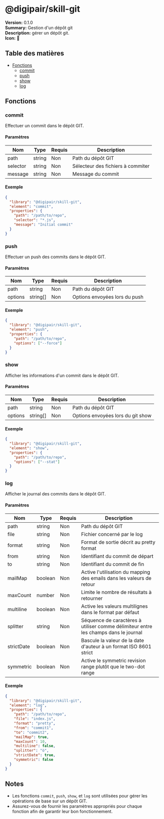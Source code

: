 # @digipair/skill-git

**Version:** 0.1.0  
**Summary:** Gestion d'un dépôt git  
**Description:** gérer un dépôt git.  
**Icon:** 💾

## Table des matières

- [Fonctions](#fonctions)
  - [commit](#commit)
  - [push](#push)
  - [show](#show)
  - [log](#log)

## Fonctions

### commit

Effectuer un commit dans le dépôt GIT.

#### Paramètres

| Nom      | Type   | Requis | Description                       |
| -------- | ------ | ------ | --------------------------------- |
| path     | string | Non    | Path du dépôt GIT                 |
| selector | string | Non    | Sélecteur des fichiers à commiter |
| message  | string | Non    | Message du commit                 |

#### Exemple

```json
{
  "library": "@digipair/skill-git",
  "element": "commit",
  "properties": {
    "path": "/path/to/repo",
    "selector": "*.js",
    "message": "Initial commit"
  }
}
```

### push

Effectuer un push des commits dans le dépôt GIT.

#### Paramètres

| Nom     | Type     | Requis | Description                   |
| ------- | -------- | ------ | ----------------------------- |
| path    | string   | Non    | Path du dépôt GIT             |
| options | string[] | Non    | Options envoyées lors du push |

#### Exemple

```json
{
  "library": "@digipair/skill-git",
  "element": "push",
  "properties": {
    "path": "/path/to/repo",
    "options": ["--force"]
  }
}
```

### show

Afficher les informations d'un commit dans le dépôt GIT.

#### Paramètres

| Nom     | Type     | Requis | Description                       |
| ------- | -------- | ------ | --------------------------------- |
| path    | string   | Non    | Path du dépôt GIT                 |
| options | string[] | Non    | Options envoyées lors du git show |

#### Exemple

```json
{
  "library": "@digipair/skill-git",
  "element": "show",
  "properties": {
    "path": "/path/to/repo",
    "options": ["--stat"]
  }
}
```

### log

Afficher le journal des commits dans le dépôt GIT.

#### Paramètres

| Nom        | Type    | Requis | Description                                                                         |
| ---------- | ------- | ------ | ----------------------------------------------------------------------------------- |
| path       | string  | Non    | Path du dépôt GIT                                                                   |
| file       | string  | Non    | Fichier concerné par le log                                                         |
| format     | string  | Non    | Format de sortie décrit au pretty format                                            |
| from       | string  | Non    | Identifiant du commit de départ                                                     |
| to         | string  | Non    | Identifiant du commit de fin                                                        |
| mailMap    | boolean | Non    | Active l'utilisation du mapping des emails dans les valeurs de retour               |
| maxCount   | number  | Non    | Limite le nombre de résultats à retourner                                           |
| multiline  | boolean | Non    | Active les valeurs multilignes dans le format par défaut                            |
| splitter   | string  | Non    | Séquence de caractères à utiliser comme délimiteur entre les champs dans le journal |
| strictDate | boolean | Non    | Bascule la valeur de la date d'auteur à un format ISO 8601 strict                   |
| symmetric  | boolean | Non    | Active le symmetric revision range plutôt que le two-dot range                      |

#### Exemple

```json
{
  "library": "@digipair/skill-git",
  "element": "log",
  "properties": {
    "path": "/path/to/repo",
    "file": "index.js",
    "format": "pretty",
    "from": "commit1",
    "to": "commit2",
    "mailMap": true,
    "maxCount": 10,
    "multiline": false,
    "splitter": "ò",
    "strictDate": true,
    "symmetric": false
  }
}
```

## Notes

- Les fonctions `commit`, `push`, `show`, et `log` sont utilisées pour gérer les opérations de base sur un dépôt GIT.
- Assurez-vous de fournir les paramètres appropriés pour chaque fonction afin de garantir leur bon fonctionnement.
